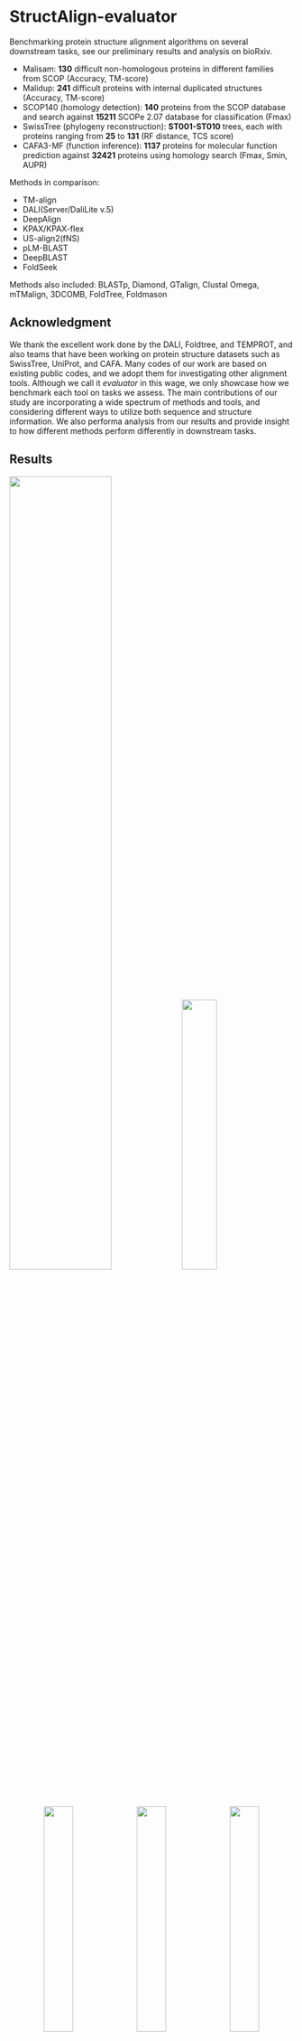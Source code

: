 # StructAlign-evaluator
Benchmarking protein structure alignment algorithms on several downstream tasks, see our preliminary results and analysis on bioRxiv.
* Malisam: **130** difficult non-homologous proteins in different families from SCOP (Accuracy, TM-score)
* Malidup: **241** difficult proteins with internal duplicated structures (Accuracy, TM-score)
* SCOP140 (homology detection): **140** proteins from the SCOP database and search against **15211** SCOPe 2.07 database for classification (Fmax)
* SwissTree (phylogeny reconstruction): **ST001-ST010** trees, each with proteins ranging from **25** to **131** (RF distance, TCS score)
* CAFA3-MF (function inference): **1137** proteins for molecular function prediction against **32421** proteins using homology search (Fmax, Smin, AUPR)

Methods in comparison:
* TM-align
* DALI(Server/DaliLite v.5)
* DeepAlign
* KPAX/KPAX-flex
* US-align2(fNS)
* pLM-BLAST
* DeepBLAST
* FoldSeek

Methods also included:
BLASTp, Diamond, GTalign, Clustal Omega, mTMalign, 3DCOMB, FoldTree, Foldmason

## Acknowledgment
We thank the excellent work done by the DALI, Foldtree, and TEMPROT, and also teams that have been working on protein structure datasets such as SwissTree, UniProt, and CAFA. Many codes of our work are based on existing public codes, and we adopt them for investigating other alignment tools. Although we call it _evaluator_ in this wage, we only showcase how we benchmark each tool on tasks we assess. The main contributions of our study are incorporating a wide spectrum of methods and tools, and considering different ways to utilize both sequence and structure information. We also performa analysis from our results and provide insight to how different methods perform differently in downstream tasks.

## Results
<p float="left">
  <img src="img/Malisam_tm_score.png" width="60%" />
  <img src="img/Malisam_accuracy.png" width="35%" />
</p>

<p float="left" align="center">
  <img src="img/classification_facet_right.png" width="32%" />
  <img src="img/swisstree_rf.png" width="32%" />
  <img src="img/function_result_full.png" width="32%" />
</p>


![homology](img/classification_facet_right.png)

![phylogeny](img/swisstree_rf.png)

![function](img/function_result_full.png)

## Environment
Detailed information please refer to our manuscript and the online supplementary.

```
* python=3.7.16
* numpy=1.21.5
```

## Database download
Before running any codes, please download all databases for benchmarking following the instruction in the `database` folder.

## Software and tools download
Download tools or methods you need to reproduce the results in our study. More information can be found in our manuscript. If you choose one or more of BLASTp, TMalign, DeepAlign, KPAX, and USalign, make sure they are in the enviroment and can be called directly. For the three deep-learning methods, you may have to setup separated conda environment for each of them.
* [BLASTp](https://ftp.ncbi.nlm.nih.gov/blast/executables/blast+/LATEST/)
* [TMalign](https://zhanggroup.org/TM-align/TMalign.cpp)
* [DeepAlign](https://github.com/realbigws/DeepAlign/)
* [KPAX](https://kpax.loria.fr)
* [USalign](https://github.com/pylelab/USalign)
* [DeepBLAST](https://github.com/flatironinstitute/deepblast)
* [pLM-BLAST](https://github.com/labstructbioinf/pLM-BLAST)
* [Foldseek](https://github.com/steineggerlab/foldseek)

## 1. Alignment quality evaluation (accuracy, TM-score)
For each tool, find the corresponding `*_Malidup.py` or `*_Malisam.py` script to generate results. Then use `concatResult.py` to generate a final csv file for accuracy or reference-independent metrics such as TM-scores and RMSD. If you want to know how we calculate the accuracy and extract the metrics from TMalign result, see the subsession. The integrated results can be generated with the following pipeline:
```
# make sure you are in the folder that containing the Malidup or Malisam data folder
# Using DeepAlign as the example:
python script/deepalign_Malidup.py
python concatResult.py Malidup Malidup.accuracy accuracy
python concatResult.py Malidup Malidup.tmscore tmscore
```

### Accuracy evaluation
First retrieve the alignment pattern from the alignment result from any alignment tools, and then arrange it as the following:
```
ppakRPEQGLLRLRKGLD--lYANLRPAQIF--DVDILVVREltGNMFGDILSDEASQLTgs----igMLPSASLGe-----------graMYEPIHGS
-ftyEEVLAFEERLEREAeapSLYTVEHKVDfpVEHCYEKAL--GAEGVEEVYRRGLAQRhalpfeadGVVLKLDDltlwgelgytaraprFALAYKFP
```

We name the above format without sequence descriptions as **.ali** format. Then run the following code to calculate the accuracy given a ground truth alignment:
```
python accuracy.py <groundtruth.ali> <predict.ali>
```

![accuracy example](img/accuracy.png)

The outputs contain precision, recall, and accuracy score. Lowercase letters in the `<predict.ali>` file stand for unaligned or low-confident positions. Noted that letters in the `<groundtruth.ali>` file are all uppercase, and `<predict.ali>` file with only uppercase letters results in identical accuracy, recall and precision scores.

![accuracy_result](img/accuracy_database.png)

### TM-score evaluation
We provide the downloaded **TMalign** source file here and please follow the script below to compile it. Add the path where TM-align is in to the environment so that it can be called directly. Detailed intructions of TM-align are on [Zhang's lab](https://zhanggroup.org/TM-align/) website.
```
g++ -static -O3 -ffast-math -lm -o TMalign TMalign.cpp
export PATH=$PATH:$(pwd) # you can add the path directly into your .bashrc configure file
```

Before running TMalign we need to convert the provided `*.ali` file into `fasta` format which looks like the follows. The codes for conversion is included in our pipeline.
```
>aln1
ppakRPEQGLLRLRKGLD--lYANLRPAQIF--DVDILVVREltGNMFGDILSDEASQLTgs----igMLPSASLGe-----------graMYEPIHGS
>aln2
-ftyEEVLAFEERLEREAeapSLYTVEHKVDfpVEHCYEKAL--GAEGVEEVYRRGLAQRhalpfeadGVVLKLDDltlwgelgytaraprFALAYKFP
```

Use the following code to calculate the tm-score given two pdb files and an alignment file in fasta format:
```
TMalign <query.pdb> <target.pdb> -I <result.ali.fasta>
```

Our pipeline extracts the TM-score and RSMD from the TMalign result file, and calculate the Lalign using the provided `*ali` file by counting the uppercase letters instead.

![tmscore_result](img/tmscore_database.png)

## 2. Homology detection accuracy evaluation (Fmax)
We adopt the classification pipeline used in DaliLite to classify 140 proteins from SCOP against 15211 pdbs from SCOPe 2.07. This task is a binary classification for all protein pairs between query set and target set. Each pair has a label denoting whether they are in the same family, superfamily, or fold. After downloading the data from the DALI website, decompress it and rename it as `SCOP140`.

![classification_gt](img/classification_gt.png)

To perform the evaluation, first generate pairwise alignment or database search results for the tool of interest using `classification_*.py` and make sure the outfile file is in the `SCOP140/ordered_pooled`, then use `evaluate_ordered_lists.pl` in the `SCOP140/bin` folder as described in the `README.benchmark` file.

```
cp script/classification_kpax.py script/classification_usalign.py SCOP140
cd SCOP140
python classification_kpax.py
bin/evaluate_ordered_lists.pl ordered_pooled/ combinetable.pdb70 scope_140_targets.list pooled > evaluation_results/pooled_pdb70
```

## 3. Phylogeny reconstruction quality evaluation (RF distance, TCS score)
We adopt the workflow used in Foldtree to investigate the performance of different tools on predicting evolutionary hierarchies. RF distance is used to quantify the topological difference between the predicted tree and the ground-truth species tree.

To run the pipeline, first generate pairwise alignment or database search results for the tool of interest using `swisstreeIterate_*.py`, then change the working path to the `foldtree` directory and run `TreeConstruct.py` with corresponding arguments.

```
# before running foldtree, you may activate the foldtree-specific conda environment first
python script/siwsstreeIterate_kpax.py
cd foldtree
python TreeConstruct.py KPAX Identity
cd ../
```

## 4. Function inference
A multi-label multi-class classification task. The GO terms of the target protein are transfered to the query protein, using the structural similarity value as the coefficient for all terms.

First generate pairwise alignment or database search results for the tool of interest using `function_*.py`, then change the working path to the `CAFA3_MF` directory and run `evaluate.py` with corresponding arguments.

```
python script/function_kpax.py
cd CAFA3_MF
python evaluate.py --in KPAX_SO-Identity --npy kpax_soident.npy
```
